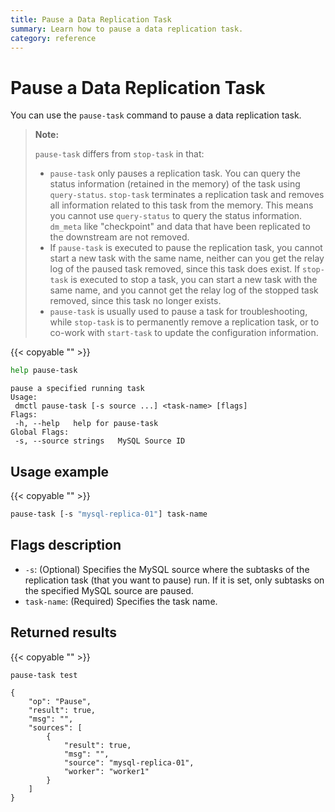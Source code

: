 ```yaml
---
title: Pause a Data Replication Task
summary: Learn how to pause a data replication task.
category: reference
---
```


# Pause a Data Replication Task

You can use the `pause-task` command to pause a data replication task.

> **Note:**
>
> `pause-task` differs from `stop-task` in that:
>
> - `pause-task` only pauses a replication task. You can query the status information (retained in the memory) of the task using `query-status`. `stop-task` terminates a replication task and removes all information related to this task from the memory. This means you cannot use `query-status` to query the status information. `dm_meta` like "checkpoint" and data that have been replicated to the downstream are not removed.
> - If `pause-task` is executed to pause the replication task, you cannot start a new task with the same name, neither can you get the relay log of the paused task removed, since this task does exist. If `stop-task` is executed to stop a task, you can start a new task with the same name, and you cannot get the relay log of the stopped task removed, since this task no longer exists.
> - `pause-task` is usually used to pause a task for troubleshooting, while `stop-task` is to permanently remove a replication task, or to co-work with `start-task` to update the configuration information.

{{< copyable "" >}}

```bash
help pause-task
```

```
pause a specified running task
Usage:
 dmctl pause-task [-s source ...] <task-name> [flags]
Flags:
 -h, --help   help for pause-task
Global Flags:
 -s, --source strings   MySQL Source ID
```

## Usage example

{{< copyable "" >}}

```bash
pause-task [-s "mysql-replica-01"] task-name
```

## Flags description

- `-s`: (Optional) Specifies the MySQL source where the subtasks of the replication task (that you want to pause) run. If it is set, only subtasks on the specified MySQL source are paused.
- `task-name`: (Required) Specifies the task name.

## Returned results

{{< copyable "" >}}

```bash
pause-task test
```

```
{
    "op": "Pause",
    "result": true,
    "msg": "",
    "sources": [
        {
            "result": true,
            "msg": "",
            "source": "mysql-replica-01",
            "worker": "worker1"
        }
    ]
}
```
